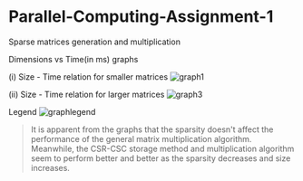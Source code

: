 # Parallel-Computing-Assignment-1
Sparse matrices generation and multiplication

Dimensions vs Time(in ms) graphs 

(i) Size - Time relation for smaller matrices
![graph1](https://user-images.githubusercontent.com/54976315/132138830-90a60fed-8e8f-4e42-8429-2159eaf21dea.png)

(ii) Size - Time relation for larger matrices
![graph3](https://user-images.githubusercontent.com/54976315/132138833-1b32192b-0902-4d53-9041-c6e35a42a8e8.png)

Legend
![graphlegend](https://user-images.githubusercontent.com/54976315/132138870-518b6cf4-1202-4fb9-ab14-94b56d1b3b47.png)

> It is apparent from the graphs that the sparsity doesn't affect the performance of the general matrix multiplication algorithm. Meanwhile, the CSR-CSC storage method and multiplication algorithm seem to perform better and better as the sparsity decreases and size increases.
